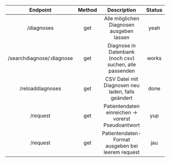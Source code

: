 | Endpoint | Method | Description | Status |
|:--------:|:------:|:-----------:|:------:|
| /diagnoses| get | Alle möglichen Diagnosen ausgeben lassen | yeah |
| /searchdiagnose/:diagnose | get | Diagnose in Datenbank (noch csv) suchen, alle passenden | works |
| /reloaddiagnoses | get | CSV Datei mit Diagnosen neu laden, falls geändert | done
|/request | get | Patientendaten einreichen -> vorerst Pseudoantwort | yup |
|/request | get | Patientendaten-Format ausgeben bei leerem request | jau |
